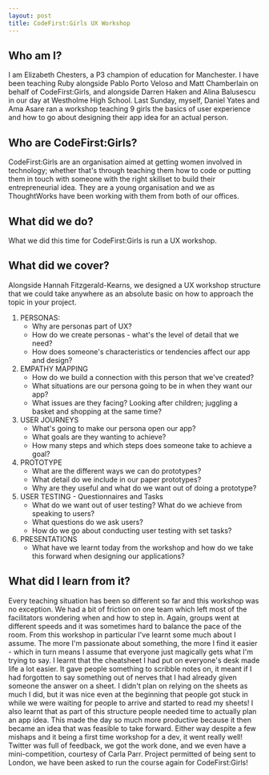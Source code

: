 ```yaml
---
layout: post
title: CodeFirst:Girls UX Workshop
---
```



## Who am I?
I am Elizabeth Chesters, a P3 champion of education for Manchester. I have been teaching Ruby alongside Pablo Porto Veloso and Matt Chamberlain on behalf of CodeFirst:Girls, and alongside Darren Haken and Alina Balusescu in our day at Westholme High School. Last Sunday, myself, Daniel Yates and Ama Asare ran a workshop teaching 9 girls the basics of user experience and how to go about designing their app idea for an actual person. 
 
## Who are CodeFirst:Girls?
CodeFirst:Girls are an organisation aimed at getting women involved in technology; whether that's through teaching them how to code or putting them in touch with someone with the right skillset to build their entrepreneurial idea. They are a young organisation and we as ThoughtWorks have been working with them from both of our offices.

## What did we do?
What we did this time for CodeFirst:Girls is run a UX workshop.

## What did we cover?
Alongside Hannah Fitzgerald-Kearns, we designed a UX workshop structure that we could take anywhere as an absolute basic on how to approach the topic in your project.

1. PERSONAS:
    - Why are personas part of UX?
    - How do we create personas - what's the level of detail that we need?
    - How does someone's characteristics or tendencies affect our app and design?
2. EMPATHY MAPPING
    - How do we build a connection with this person that we've created?
    - What situations are our persona going to be in when they want our app?
    - What issues are they facing? Looking after children; juggling a basket and shopping at the same time?
3. USER JOURNEYS
     - What's going to make our persona open our app?
     - What goals are they wanting to achieve?
     - How many steps and which steps does someone take to achieve a goal?
4. PROTOTYPE
     - What are the different ways we can do prototypes?
     - What detail do we include in our paper prototypes?
     - Why are they useful and what do we want out of doing a prototype?
5. USER TESTING - Questionnaires and Tasks
     - What do we want out of user testing? What do we achieve from speaking to users?
     - What questions do we ask users?
     - How do we go about conducting user testing with set tasks?
6. PRESENTATIONS
     - What have we learnt today from the workshop and how do we take this forward when designing our applications?
    
## What did I learn from it?
Every teaching situation has been so different so far and this workshop was no exception. We had a bit of friction on one team which left most of the facilitators wondering when and how to step in. Again, groups went at different speeds and it was sometimes hard to balance the pace of the room. From this workshop in particular I've learnt some much about I assume. The more I'm passionate about something, the more I find it easier - which in turn means I assume that everyone just magically gets what I'm trying to say. I learnt that the cheatsheet I had put on everyone's desk made life a lot easier. It gave people something to scribble notes on, it meant if I had forgotten to say something out of nerves that I had already given someone the answer on a sheet. I didn't plan on relying on the sheets as much I did, but it was nice even at the beginning that people got stuck in while we were waiting for people to arrive and started to read my sheets!
I also learnt that as part of this structure people needed time to actually plan an app idea. This made the day so much more productive because it then became an idea that was feasible to take forward. Either way despite a few mishaps and it being a first time workshop for a dev, it went really well! Twitter was full of feedback, we got the work done, and we even have a mini-competition, courtesy of Carla Parr. Project permitted of being sent to London, we have been asked to run the course again for CodeFirst:Girls!